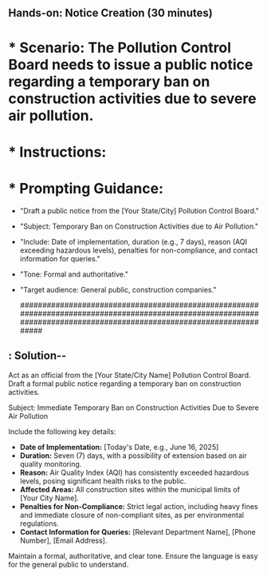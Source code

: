 ## Hands-on: Notice Creation (30 minutes)
# * Scenario: The Pollution Control Board needs to issue a public notice regarding a temporary ban on construction activities due to severe air pollution.
# * Instructions:

# * Prompting Guidance:
 * "Draft a public notice from the [Your State/City] Pollution Control Board."
 * "Subject: Temporary Ban on Construction Activities due to Air Pollution."
 * "Include: Date of implementation, duration (e.g., 7 days), reason (AQI exceeding hazardous levels), penalties for non-compliance, and contact information for queries."
 * "Tone: Formal and authoritative."
 * "Target audience: General public, construction companies."

   #######################################################################################################################################################################
## : Solution--
Act as an official from the [Your State/City Name] Pollution Control Board.
Draft a formal public notice regarding a temporary ban on construction activities.

Subject: Immediate Temporary Ban on Construction Activities Due to Severe Air Pollution

Include the following key details:
- **Date of Implementation:** [Today's Date, e.g., June 16, 2025]
- **Duration:** Seven (7) days, with a possibility of extension based on air quality monitoring.
- **Reason:** Air Quality Index (AQI) has consistently exceeded hazardous levels, posing significant health risks to the public.
- **Affected Areas:** All construction sites within the municipal limits of [Your City Name].
- **Penalties for Non-Compliance:** Strict legal action, including heavy fines and immediate closure of non-compliant sites, as per environmental regulations.
- **Contact Information for Queries:** [Relevant Department Name], [Phone Number], [Email Address].

Maintain a formal, authoritative, and clear tone. Ensure the language is easy for the general public to understand.

